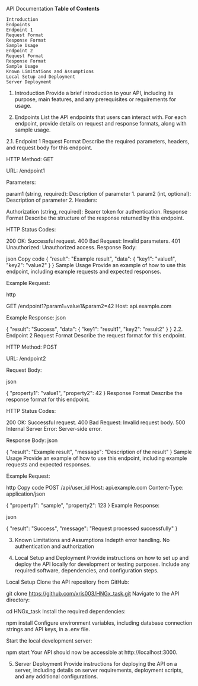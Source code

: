 API Documentation
**Table of Contents**

    Introduction
    Endpoints
    Endpoint 1
    Request Format
    Response Format
    Sample Usage
    Endpoint 2
    Request Format
    Response Format
    Sample Usage
    Known Limitations and Assumptions
    Local Setup and Deployment
    Server Deployment

1. Introduction
   Provide a brief introduction to your API, including its purpose, main features, and any prerequisites or requirements for usage.

2. Endpoints
   List the API endpoints that users can interact with. For each endpoint, provide details on request and response formats, along with sample usage.

2.1. Endpoint 1
Request Format
Describe the required parameters, headers, and request body for this endpoint.

HTTP Method: GET

URL: /endpoint1

Parameters:

param1 (string, required): Description of parameter 1.
param2 (int, optional): Description of parameter 2.
Headers:

Authorization (string, required): Bearer token for authentication.
Response Format
Describe the structure of the response returned by this endpoint.

HTTP Status Codes:

200 OK: Successful request.
400 Bad Request: Invalid parameters.
401 Unauthorized: Unauthorized access.
Response Body:

json
Copy code
{
"result": "Example result",
"data": {
"key1": "value1",
"key2": "value2"
}
}
Sample Usage
Provide an example of how to use this endpoint, including example requests and expected responses.

Example Request:

http

GET /endpoint1?param1=value1&param2=42
Host: api.example.com

Example Response:
json

{
"result": "Success",
"data": {
"key1": "result1",
"key2": "result2"
}
}
2.2. Endpoint 2
Request Format
Describe the request format for this endpoint.

HTTP Method: POST

URL: /endpoint2

Request Body:

json

{
"property1": "value1",
"property2": 42
}
Response Format
Describe the response format for this endpoint.

HTTP Status Codes:

200 OK: Successful request.
400 Bad Request: Invalid request body.
500 Internal Server Error: Server-side error.

Response Body:
json

{
"result": "Example result",
"message": "Description of the result"
}
Sample Usage
Provide an example of how to use this endpoint, including example requests and expected responses.

Example Request:

http
Copy code
POST /api/user_id
Host: api.example.com
Content-Type: application/json

{
"property1": "sample",
"property2": 123
}
Example Response:

json

{
"result": "Success",
"message": "Request processed successfully"
}

3. Known Limitations and Assumptions
   Indepth error handling.
   No authentication and authorization

4. Local Setup and Deployment
   Provide instructions on how to set up and deploy the API locally for development or testing purposes. Include any required software, dependencies, and configuration steps.

Local Setup
Clone the API repository from GitHub:

git clone https://github.com/xris003/HNGx_task.git
Navigate to the API directory:

cd HNGx_task
Install the required dependencies:

npm install
Configure environment variables, including database connection strings and API keys, in a .env file.

Start the local development server:

npm start
Your API should now be accessible at http://localhost:3000.

5. Server Deployment
   Provide instructions for deploying the API on a server, including details on server requirements, deployment scripts, and any additional configurations.
